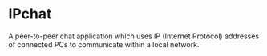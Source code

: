 

# IPchat
A peer-to-peer chat application which uses IP (Internet Protocol) addresses of connected PCs to communicate within a local network.
